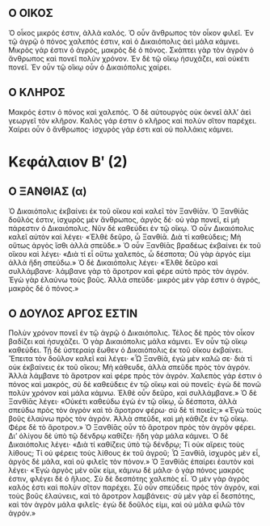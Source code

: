 ## Ο ΟΙΚΟΣ

Ὁ οἶκος μικρός ἐστιν, ἀλλὰ καλός. Ὁ οὖν ἄνθρωπος τὸν οἶκον φιλεῖ. Ἐν τῷ ἀγρῷ ὁ πόνος χαλεπός ἐστιν, καὶ ὁ Δικαιόπολις ἀεὶ μάλα κάμνει. Μικρὸς γάρ ἐστιν ὁ ἀγρός, μακρὸς δὲ ὁ πόνος. Σκάπτει γὰρ τὸν ἀγρὸν ὁ ἄνθρωπος καὶ πονεῖ πολὺν χρόνον. Ἐν δὲ τῷ οἴκῳ ἡσυχάζει, καὶ οὐκέτι πονεῖ. Ἐν οὖν τῷ οἴκῳ οὖν ὁ Δικαιόπολις χαίρει. 

## Ο ΚΛΗΡΟΣ

Μακρός ἐστιν ὁ πόνος καὶ χαλεπός. Ὁ δὲ αὐτουργὸς οὐκ ὀκνεῖ ἀλλ’ ἀεὶ γεωργεῖ τὸν κλῆρον. Καλὸς γάρ ἐστιν ὁ κλῆρος καὶ πολὺν σῖτον παρέχει. Χαίρει οὖν ὁ ἄνθρωπος· ἰσχυρὸς γάρ ἐστι καὶ οὐ πολλάκις κάμνει.

# Κεφάλαιον Βʹ (2)
## Ο ΞΑΝΘΙΑΣ (α)

Ὁ Δικαιόπολις ἐκβαίνει ἐκ τοῦ οἴκου καὶ καλεῖ τὸν Ξανθίᾱν. Ὁ Ξανθίᾱς δοῦλός ἐστιν, ἰσχυρὸς μὲν ἄνθρωπος, ἀργὸς δέ· οὐ γὰρ πονεῖ, εἰ μὴ πάρεστιν ὁ Δικαιόπολις. Νῦν δὲ καθεύδει ἐν τῷ οἴκῳ. 
Ὁ οὖν Δικαιόπολις καλεῖ αὐτὸν καὶ λέγει· «Ἐλθὲ δεῦρο, ὦ Ξανθίᾱ. Διὰ τί καθεύδεις; Μὴ οὕτως ἀργὸς ἴσθι ἀλλὰ σπεῦδε.»
Ὁ οὖν Ξανθίᾱς βραδέως ἐκβαίνει ἐκ τοῦ οἴκου καὶ λέγει· «Διὰ τί εἶ οὕτω χαλεπός, ὦ δέσποτα; Οὐ γὰρ ἀργός εἰμι ἀλλὰ ἤδη σπεύδω.»
Ὁ δὲ Δικαιόπολις λέγει· «Ἐλθὲ δεῦρο καὶ συλλάμβανε· λάμβανε γὰρ τὸ ἄροτρον καὶ φέρε αὐτὸ πρὸς τὸν ἀγρόν. Ἐγὼ γὰρ ἐλαύνω τοὺς βοῦς. Ἀλλὰ σπεῦδε· μικρὸς μὲν γάρ ἐστιν ὁ ἀγρός, μακρὸς δὲ ὁ πόνος.»

## Ο ΔΟΥΛΟΣ ΑΡΓΟΣ ΕΣΤΙΝ

Πολὺν χρόνον πονεῖ ἐν τῷ ἀγρῷ ὁ Δικαιόπολις. Τέλος δὲ πρὸς τὸν οἶκον βαδίζει καὶ ἡσυχάζει. Ὁ γὰρ Δικαιόπολις μάλα κάμνει. Ἐν οὖν τῷ οἴκῳ καθεύδει. 
Τῇ δὲ ὑστεραίᾳ ἕωθεν ὁ Δικαιόπολις ἐκ τοῦ οἴκου ἐκβαίνει. Ἔπειτα τὸν δοῦλον καλεῖ καὶ λέγει· «Ὦ Ξανθίᾱ, ἐγὼ μὲν καλῶ σε· διὰ τί οὐκ ἐκβαίνεις ἐκ τοῦ οἴκου; Μὴ κάθευδε, ἀλλὰ σπεῦδε πρὸς τὸν ἀγρόν. Ἀλλὰ λάμβανε τὸ ἄροτρον καὶ φέρε πρὸς τὸν ἀγρόν. Χαλεπὸς γάρ ἐστιν ὁ πόνος καὶ μακρός, σὺ δὲ καθεύδεις ἐν τῷ οἴκῳ καὶ οὐ πονεῖς· ἐγὼ δὲ πονῶ πολὺν χρόνον καὶ μάλα κάμνω. Ἐλθὲ οὖν δεῦρο, καὶ συλλάμβανε.»
Ὁ δὲ Ξανθίᾱς λέγει· «Οὐκέτι καθεύδω ἐγὼ ἐν τῷ οἴκῳ, ὦ δέσποτα, ἀλλὰ σπεύδω πρὸς τὸν ἀγρὸν καὶ τὸ ἄροτρον φέρω· σὺ δὲ τί ποιεῖς;»
«Ἐγὼ τοὺς βοῦς ἐλαύνω πρὸς τὸν ἀγρόν. Ἀλλὰ σπεῦδε, καὶ μὴ κάθιζε ἐν τῷ οἴκῳ. Φέρε δὲ τὸ ἄροτρον.»
Ὁ Ξανθίᾱς οὖν τὸ ἄροτρον πρὸς τὸν ἀγρὸν φέρει. Δι’ ὀλίγου δὲ ὑπὸ τῷ δένδρῳ καθίζει· ἤδη γὰρ μάλα κάμνει. Ὁ δὲ Δικαιόπολις λέγει· «Διὰ τί καθίζεις ὑπὸ τῷ δένδρῳ; Τί οὐκ αἴρεις τοὺς λίθους; Τί οὐ φέρεις τοὺς λίθους ἐκ τοῦ ἀγροῦ; Ὦ Ξανθίᾱ, ἰσχυρὸς μὲν εἶ, ἀργὸς δὲ μάλα, καὶ οὺ φιλεῖς τὸν πόνον.»
Ὁ Ξανθίᾱς ἐπαίρει ἑαυτὸν καὶ λέγει· «Ἐγὼ ἀργὸς μὲν οὔκ εἰμι, κάμνω δὲ μάλα· ὁ γὰρ πόνος μακρός ἐστιν, φλέγει δὲ ὁ ἥλιος. Σὺ δὲ δεσπότης χαλεπὸς εἶ. Ὁ μὲν γὰρ ἀγρὸς καλός ἐστι καὶ πολὺν σῖτον παρέχει. Σὺ οὖν σπεύδεις πρὸς τὸν ἀγρόν, καὶ τοὺς βοῦς ἐλαύνεις, καὶ τὸ ἄροτρον λαμβάνεις· σὺ μὲν γὰρ εἶ δεσπότης, καὶ τὸν ἀγρὸν μάλα φιλεῖς· ἐγὼ δὲ δοῦλός εἰμι, καὶ οὐ μάλα φιλῶ τὸν ἀγρόν.»

